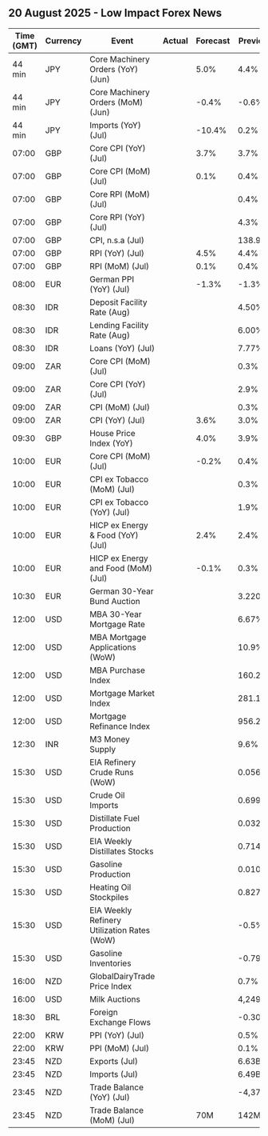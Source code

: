 ## 20 August 2025 - Low Impact Forex News

| Time (GMT) | Currency | Event | Actual | Forecast | Previous |
|------|----------|-------|--------|----------|----------|
| 44 min | JPY | Core Machinery Orders (YoY) (Jun) |  | 5.0% | 4.4% |
| 44 min | JPY | Core Machinery Orders (MoM) (Jun) |  | -0.4% | -0.6% |
| 44 min | JPY | Imports (YoY) (Jul) |  | -10.4% | 0.2% |
| 07:00 | GBP | Core CPI (YoY) (Jul) |  | 3.7% | 3.7% |
| 07:00 | GBP | Core CPI (MoM) (Jul) |  | 0.1% | 0.4% |
| 07:00 | GBP | Core RPI (MoM) (Jul) |  |  | 0.4% |
| 07:00 | GBP | Core RPI (YoY) (Jul) |  |  | 4.3% |
| 07:00 | GBP | CPI, n.s.a (Jul) |  |  | 138.90 |
| 07:00 | GBP | RPI (YoY) (Jul) |  | 4.5% | 4.4% |
| 07:00 | GBP | RPI (MoM) (Jul) |  | 0.1% | 0.4% |
| 08:00 | EUR | German PPI (YoY) (Jul) |  | -1.3% | -1.3% |
| 08:30 | IDR | Deposit Facility Rate (Aug) |  |  | 4.50% |
| 08:30 | IDR | Lending Facility Rate (Aug) |  |  | 6.00% |
| 08:30 | IDR | Loans (YoY) (Jul) |  |  | 7.77% |
| 09:00 | ZAR | Core CPI (MoM) (Jul) |  |  | 0.3% |
| 09:00 | ZAR | Core CPI (YoY) (Jul) |  |  | 2.9% |
| 09:00 | ZAR | CPI (MoM) (Jul) |  |  | 0.3% |
| 09:00 | ZAR | CPI (YoY) (Jul) |  | 3.6% | 3.0% |
| 09:30 | GBP | House Price Index (YoY) |  | 4.0% | 3.9% |
| 10:00 | EUR | Core CPI (MoM) (Jul) |  | -0.2% | 0.4% |
| 10:00 | EUR | CPI ex Tobacco (MoM) (Jul) |  |  | 0.3% |
| 10:00 | EUR | CPI ex Tobacco (YoY) (Jul) |  |  | 1.9% |
| 10:00 | EUR | HICP ex Energy & Food (YoY) (Jul) |  | 2.4% | 2.4% |
| 10:00 | EUR | HICP ex Energy and Food (MoM) (Jul) |  | -0.1% | 0.3% |
| 10:30 | EUR | German 30-Year Bund Auction |  |  | 3.220% |
| 12:00 | USD | MBA 30-Year Mortgage Rate |  |  | 6.67% |
| 12:00 | USD | MBA Mortgage Applications (WoW) |  |  | 10.9% |
| 12:00 | USD | MBA Purchase Index |  |  | 160.2 |
| 12:00 | USD | Mortgage Market Index |  |  | 281.1 |
| 12:00 | USD | Mortgage Refinance Index |  |  | 956.2 |
| 12:30 | INR | M3 Money Supply |  |  | 9.6% |
| 15:30 | USD | EIA Refinery Crude Runs (WoW) |  |  | 0.056M |
| 15:30 | USD | Crude Oil Imports |  |  | 0.699M |
| 15:30 | USD | Distillate Fuel Production |  |  | 0.032M |
| 15:30 | USD | EIA Weekly Distillates Stocks |  |  | 0.714M |
| 15:30 | USD | Gasoline Production |  |  | 0.010M |
| 15:30 | USD | Heating Oil Stockpiles |  |  | 0.827M |
| 15:30 | USD | EIA Weekly Refinery Utilization Rates (WoW) |  |  | -0.5% |
| 15:30 | USD | Gasoline Inventories |  |  | -0.792M |
| 16:00 | NZD | GlobalDairyTrade Price Index |  |  | 0.7% |
| 16:00 | USD | Milk Auctions |  |  | 4,249.0 |
| 18:30 | BRL | Foreign Exchange Flows |  |  | -0.305B |
| 22:00 | KRW | PPI (YoY) (Jul) |  |  | 0.5% |
| 22:00 | KRW | PPI (MoM) (Jul) |  |  | 0.1% |
| 23:45 | NZD | Exports (Jul) |  |  | 6.63B |
| 23:45 | NZD | Imports (Jul) |  |  | 6.49B |
| 23:45 | NZD | Trade Balance (YoY) (Jul) |  |  | -4,370M |
| 23:45 | NZD | Trade Balance (MoM) (Jul) |  | 70M | 142M |
